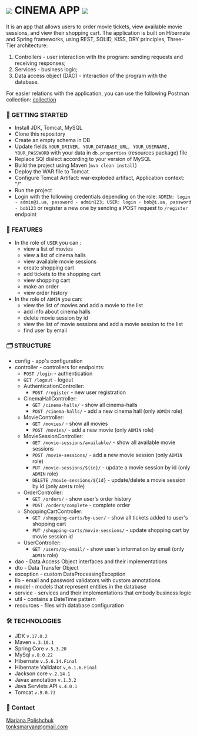 # ![](https://cdn-icons-png.flaticon.com/64/2445/2445320.png) CINEMA APP ![](https://cdn-icons-png.flaticon.com/64/2445/2445320.png)

It is an app that allows users to order movie tickets, view available movie sessions, and view their shopping cart. The application is built on Hibernate and Spring frameworks, using REST, SOLID, KISS, DRY principles, Three-Tier architecture:
1. Controllers - user interaction with the program: sending requests and receiving responses;
2. Services - business logic;
3. Data access object (DAO) - interaction of the program with the database.

For easier relations with the application, you can use the following Postman collection: [collection](https://www.postman.com/spacecraft-explorer-61698248/workspace/cinema-app/collection/27153723-05ae1d13-0b1b-4c20-82a4-dfa65e83b91f?action=share&creator=27153723)

### 📌 GETTING STARTED
- Install JDK, Tomcat, MySQL
- Clone this repository
- Create an empty schema in DB
- Update fields `YOUR_DRIVER, YOUR_DATABASE_URL, YOUR_USERNAME, YOUR_PASSWORD` with your data in `db.properties` (resources package) file
- Replace SQl dialect according to your version of MySQL
- Build the project using Maven (`mvn clean install`)
- Deploy the WAR file to Tomcat
- Configure Tomcat Artifact: war-exploded artifact, Application context: "/"
- Run the project
- Login with the following credentials depending on the role: `ADMIN: login - admin@i.ua, password - admin123; USER: login - bob@i.ua, password - bob123` or register a new one by sending a POST request to `/register` endpoint

### 🎉 FEATURES
- In the role of `USER` you can :
   - view a list of movies
   - view a list of cinema halls
   - view available movie sessions
   - create shopping cart
   - add tickets to the shopping cart
   - view shopping cart
   - make an order
   - view order history
- In the role of `ADMIN` you can:
   - view the list of movies and add a movie to the list
   - add info about cinema halls
   - delete movie session by id
   - view the list of movie sessions and add a movie session to the list
   - find user by email



### 🗂 STRUCTURE
- config - app's configuration
- controller - controllers for endpoints:
  - `POST /login` - authentication
  - `GET /logout` - logout
  - AuthenticationController:
      - `POST /register` - new user registration
  - CinemaHallController:
      - `GET /cinema-halls/` - show all cinema-halls
      - `POST /cinema-halls/` - add a new cinema hall (only `ADMIN` role)
  - MovieController: 
      - `GET /movies/` - show all movies
      - `POST /movies/` - add a new movie (only `ADMIN` role)
  - MovieSessionController: 
      - `GET /movie-sessions/available/` - show all available movie sessions
      - `POST /movie-sessions/` - add a new movie session (only `ADMIN` role)
      - `PUT /movie-sessions/${id}/` - update a movie session by id (only `ADMIN` role)
      - `DELETE /movie-sessions/${id}` - update/delete a movie session by id (only `ADMIN` role)
  - OrderController:
      - `GET /orders/` - show user's order history
      - `POST /orders/complete` - complete order
  - ShoppingCartController:
      - `GET /shopping-carts/by-user/` - show all tickets added to user's shopping cart
      - `PUT /shopping-carts/movie-sessions/` -  update shopping cart by movie session id
  - UserController:
      - `GET /users/by-email/` - show user's information by email (only `ADMIN` role)
- dao - Data Access Object interfaces and their implementations
- dto - Data Transfer Object
- exception - custom DataProcessingException
- lib - email and password validators with custom annotations
- model - models that represent entities in the database
- service - services and their implementations that embody business logic
- util - contains a DateTime pattern
- resources - files with database configuration

### 🛠 TECHNOLOGIES
- JDK `v.17.0.2` 
- Maven `v.3.10.1`
- Spring Core `v.5.3.20`
- MySql `v.8.0.22`
- Hibernate `v.5.6.14.Final`
- Hibernate Validator `v,6.1.6.Final`
- Jackson core `v.2.14.1`
- Javax annotation `v.1.3.2`
- Java Servlets API `v.4.0.1`
- Tomcat `v.9.0.73`


### 📩 Contact
[Mariana Polishchuk](https://www.linkedin.com/in/mariana-polishchuk-42b049206/) <br>
tonksmaryan@gmail.com